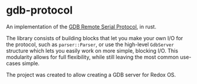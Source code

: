 # gdb-protocol

An implementation of the [GDB Remote Serial
Protocol](https://sourceware.org/gdb/onlinedocs/gdb/Remote-Protocol.html),
in rust.

The library consists of building blocks that let you make your own I/O
for the protocol, such as `parser::Parser`, or use the high-level
`GdbServer` structure which lets you easily work on more simple,
blocking I/O. This modularity allows for full flexibility, while still
leaving the most common use-cases simple.

The project was created to allow creating a GDB server for Redox OS.
